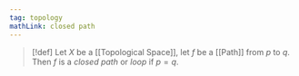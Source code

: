 ```yaml
---
tag: topology
mathLink: closed path
---
```

>[!def]
>Let $X$ be a [[Topological Space]], let $f$ be a [[Path]] from $p$ to $q$. Then $f$ is a *closed path* or *loop* if $p=q$.

